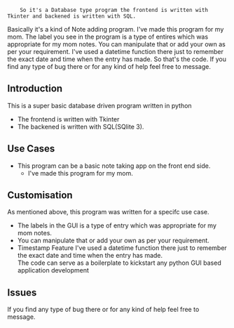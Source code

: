 		So it's a Database type program the frontend is written with Tkinter and backened is written with SQL.
Basically it's a kind of Note adding program.
I've made this program for my mom.
The label you see in the program is a type of entires which was appropriate for my mom notes.
You can manipulate that or add your own as per your requirement.
I've used a datetime function there just to remember the exact date and time when the entry has made.
So that's the code.
If you find any type of bug there or for any kind of help feel free to message.
## Introduction
This is a super basic database driven program written in python
* The frontend is written with Tkinter          
* The backened is written with SQL(SQlite 3).  

 ## Use Cases
* This program can be a basic note taking app on the front end side. 
  * I've made this program for my mom.          

 ## Customisation  
As mentioned above, this program was written for a specifc use case.  
- The labels in the GUI is a type of entry which was appropriate for my mom notes.  
- You can manipulate that or add your own as per your requirement.  
- Timestamp Feature I've used a datetime function there just to remember the exact date and time when the entry has made.  
The code can serve as a boilerplate to kickstart any python GUI based application development

 ## Issues
If you find any type of bug there or for any kind of help feel free to message. 
